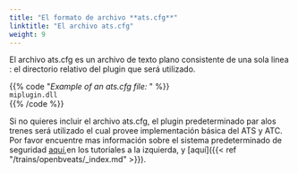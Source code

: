 ```yaml
---
title: "El formato de archivo **ats.cfg**"
linktitle: "El archivo ats.cfg"
weight: 9
---
```


El archivo ats.cfg es un archivo de texto plano consistente de una sola linea : el directorio relativo del plugin que será utilizado.

{{% code "*Example of an ats.cfg file:* " %}}  
`miplugin.dll`  
{{% /code %}}  

Si no quieres incluir el archivo ats.cfg, el plugin predeterminado par alos trenes será utilizado el cual provee implementación básica del ATS y ATC. Por favor encuentre mas información sobre el sistema predeterminado de seguridad [aquí](https://openbve-project.net/play-japanese/),en los tutoriales a la izquierda, y  [aquí]({{< ref "/trains/openbveats/_index.md" >}}).